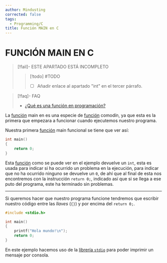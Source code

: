```yaml
---
author: Mindusting
corrected: false
tags:
  - Programming/C
title: Función MAIN en C
---
```


# FUNCIÓN MAIN EN C

> [!fail]- ESTE APARTADO ESTÁ INCOMPLETO
> > [!todo] #TODO
> > - [ ] Añadir enlace al apartado "int" en el tercer párrafo.

> [!faq]- FAQ
> - [¿Qué es una función en programación?](../pc/pc_function.md)

La [función](../pc/pc_function.md) main en es una especie de [función](../pc/pc_function.md) comodín, ya que esta es la primera que empezara a funcionar cuando ejecutemos nuestro programa.

Nuestra primera [función](../pc/pc_function.md) main funcional se tiene que ver así:

```c
int main()
{
    return 0;
}
```

Esta [función](../pc/pc_function.md) como se puede ver en el ejemplo devuelve un `int`, esta es usada para indicar si ha ocurrido un problema en la ejecución, para indicar que no ha ocurrido ninguno se devuelve un `0`, de ahí que al final de esta nos encontremos con la instrucción `return 0;`, indicado así que si se llega a ese puto del programa, este ha terminado sin problemas.

---

Si queremos hacer que nuestro programa funcione tendremos que escribir nuestro código entre las *llaves* (`{}`) y por encima del `return 0;`.

```c
#include <stdio.h>

int main()
{
    printf("Hola mundo!\n");
    return 0;
}
```

En este ejemplo hacemos uso de la [librería `stdio`](stdio/c_stdio.md) para poder imprimir un mensaje por consola.
